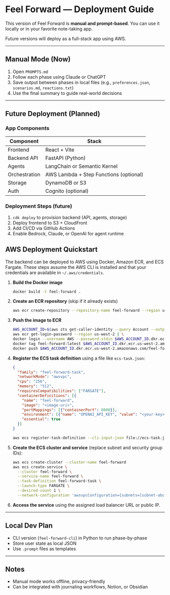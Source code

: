 # Feel Forward — Deployment Guide

This version of Feel Forward is **manual and prompt-based**. You can use it locally or in your favorite note-taking app.

Future versions will deploy as a full-stack app using AWS.

---

## Manual Mode (Now)

1. Open `PROMPTS.md`
2. Follow each phase using Claude or ChatGPT
3. Save output between phases in local files (e.g., `preferences.json`, `scenarios.md`, `reactions.txt`)
4. Use the final summary to guide real-world decisions

---

## Future Deployment (Planned)

### App Components

| Component        | Stack                                  |
|------------------|----------------------------------------|
| Frontend         | React + Vite                           |
| Backend API      | FastAPI (Python)                       |
| Agents           | LangChain or Semantic Kernel           |
| Orchestration    | AWS Lambda + Step Functions (optional) |
| Storage          | DynamoDB or S3                         |
| Auth             | Cognito (optional)                     |

### Deployment Steps (future)

1. `cdk deploy` to provision backend (API, agents, storage)
2. Deploy frontend to S3 + CloudFront
3. Add CI/CD via GitHub Actions
4. Enable Bedrock, Claude, or OpenAI for agent runtime

## AWS Deployment Quickstart

The backend can be deployed to AWS using Docker, Amazon ECR, and ECS Fargate. These steps assume the AWS CLI is installed and that your credentials are available in `~/.aws/credentials`.

1. **Build the Docker image**
   ```bash
   docker build -t feel-forward .
   ```
2. **Create an ECR repository** (skip if it already exists)
   ```bash
   aws ecr create-repository --repository-name feel-forward --region us-west-2
   ```
3. **Push the image to ECR**
   ```bash
   AWS_ACCOUNT_ID=$(aws sts get-caller-identity --query Account --output text)
   aws ecr get-login-password --region us-west-2 | \
   docker login --username AWS --password-stdin $AWS_ACCOUNT_ID.dkr.ecr.us-west-2.amazonaws.com
   docker tag feel-forward:latest $AWS_ACCOUNT_ID.dkr.ecr.us-west-2.amazonaws.com/feel-forward:latest
   docker push $AWS_ACCOUNT_ID.dkr.ecr.us-west-2.amazonaws.com/feel-forward:latest
   ```
4. **Register the ECS task definition** using a file like `ecs-task.json`:
   ```json
   {
     "family": "feel-forward-task",
     "networkMode": "awsvpc",
     "cpu": "256",
     "memory": "512",
     "requiresCompatibilities": ["FARGATE"],
     "containerDefinitions": [{
       "name": "feel-forward",
       "image": "<image-uri>",
       "portMappings": [{"containerPort": 8000}],
       "environment": [{"name": "OPENAI_API_KEY", "value": "<your-key>"}],
       "essential": true
     }]
   }
   ```
   ```bash
   aws ecs register-task-definition --cli-input-json file://ecs-task.json
   ```
5. **Create the ECS cluster and service** (replace subnet and security group IDs):
   ```bash
   aws ecs create-cluster --cluster-name feel-forward
   aws ecs create-service \
     --cluster feel-forward \
     --service-name feel-forward \
     --task-definition feel-forward-task \
     --launch-type FARGATE \
     --desired-count 1 \
     --network-configuration 'awsvpcConfiguration={subnets=[subnet-abc123],securityGroups=[sg-abc123],assignPublicIp=ENABLED}'
   ```
6. **Access the service** using the assigned load balancer URL or public IP.

---

## Local Dev Plan

- CLI version (`feel-forward-cli`) in Python to run phase-by-phase
- Store user state as local JSON
- Use `.prompt` files as templates

---

## Notes

- Manual mode works offline, privacy-friendly
- Can be integrated with journaling workflows, Notion, or Obsidian
